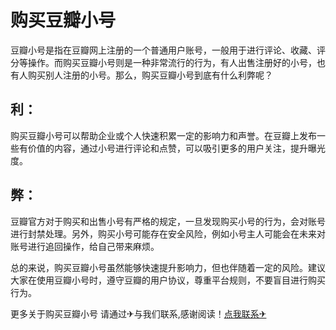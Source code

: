# 购买豆瓣小号

豆瓣小号是指在豆瓣网上注册的一个普通用户账号，一般用于进行评论、收藏、评分等操作。而购买豆瓣小号则是一种非常流行的行为，有人出售注册好的小号，也有人购买别人注册的小号。那么，购买豆瓣小号到底有什么利弊呢？

## 利：

购买豆瓣小号可以帮助企业或个人快速积累一定的影响力和声誉。在豆瓣上发布一些有价值的内容，通过小号进行评论和点赞，可以吸引更多的用户关注，提升曝光度。

## 弊：

豆瓣官方对于购买和出售小号有严格的规定，一旦发现购买小号的行为，会对账号进行封禁处理。另外，购买小号可能存在安全风险，例如小号主人可能会在未来对账号进行追回操作，给自己带来麻烦。

总的来说，购买豆瓣小号虽然能够快速提升影响力，但也伴随着一定的风险。建议大家在使用豆瓣小号时，遵守豆瓣的用户协议，尊重平台规则，不要盲目进行购买行为。

更多关于购买豆瓣小号 请通过✈与我们联系,感谢阅读！[点我联系✈](https://help.k02.cc)